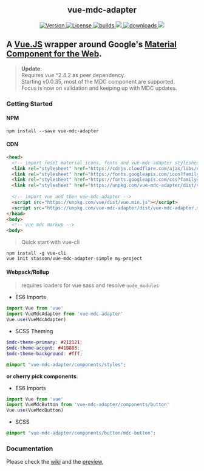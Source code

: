 <h2 align="center">
vue-mdc-adapter
</h2>
<p align="center">
  <a href="https://www.npmjs.com/package/vue-mdc-adapter">
    <img src="https://img.shields.io/npm/v/vue-mdc-adapter.svg" alt="Version">
  </a>
  <a href="https://www.npmjs.com/package/vue-mdc-adapter">
    <img src="https://img.shields.io/npm/l/vue-mdc-adapter.svg" alt="License">
  </a>
  <a href="https://travis-ci.org/stasson/vue-mdc-adapter">
    <img src="https://travis-ci.org/stasson/vue-mdc-adapter.svg?branch=master" alt="builds">
  </a>
  <a href="https://www.codacy.com/app/stasson/vue-mdc-adapter?utm_source=github.com&amp;utm_medium=referral&amp;utm_content=stasson/vue-mdc-adapter&amp;utm_campaign=Badge_Grade" alt="Codacy">
    <img src="https://api.codacy.com/project/badge/Grade/d854cc6c83ac4985bdd2d2cdb272be5d"/>
  </a>
  <a href="https://www.npmjs.com/package/vue-mdc-adapter">
    <img src="https://img.shields.io/npm/dt/vue-mdc-adapter.svg" alt="downloads">
  </a>
  <a href="https://gitter.im/vue-mdc-adapter/Lobby?utm_source=badge&utm_medium=badge&utm_campaign=pr-badge&utm_content=badge">
    <img src="https://badges.gitter.im/vue-mdc-adapter/Lobby.svg" />
  </a>
</p>

## A [Vue.JS](https://vuejs.org) wrapper around Google's [Material Component for the Web](https://material.io/components/web/).


> __Update__:  
> Requires vue ^2.4.2 as peer dependency.  
> Starting v0.0.35, most of the MDC component are supported.  
> Focus is now on validation and keeping up with MDC updates.  


### Getting Started

#### NPM

```console
npm install --save vue-mdc-adapter
```

#### CDN

```html
<head>
  <!-- import reset material icons, fonts and vue-mdc-adapter stylesheets -->
  <link rel="stylesheet" href="https://cdnjs.cloudflare.com/ajax/libs/normalize/7.0.0/normalize.min.css">
  <link rel="stylesheet" href="https://fonts.googleapis.com/icon?family=Material+Icons">
  <link rel="stylesheet" href="https://fonts.googleapis.com/css?family=Roboto:300,400,500,700" type="text/css">  
  <link rel="stylesheet" href="https://unpkg.com/vue-mdc-adapter/dist/vue-mdc-adapter.min.css">  
  
  <!-- import vue and then vue-mdc-adapter -->
  <script src="https://unpkg.com/vue/dist/vue.min.js"></script>
  <script src="https://unpkg.com/vue-mdc-adapter/dist/vue-mdc-adapter.min.js"></script>
</head>
<body>
  <!-- vue mdc markup -->
<body>
```

> Quick start with vue-cli

```console
npm install -g vue-cli 
vue init stasson/vue-mdc-adapter-simple my-project
```

#### Webpack/Rollup

> requires loaders for vue sass and resolve `node_modules`  

- ES6 Imports 

```javascript
import Vue from 'vue'
import VueMdcAdapter from 'vue-mdc-adapter'
Vue.use(VueMdcAdapter)
```

- SCSS Theming

```scss
$mdc-theme-primary: #212121;
$mdc-theme-accent: #41B883;
$mdc-theme-background: #fff;

@import "vue-mdc-adapter/components/styles";
```

__or cherry pick components__:

- ES6 Imports 
```javascript
import Vue from 'vue'
import VueMdcButton from 'vue-mdc-adapter/components/button'
Vue.use(VueMdcButton)
```

- SCSS
```scss
@import "vue-mdc-adapter/components/button/mdc-button";
```


### Documentation

Please check
the [wiki](https://github.com/stasson/vue-mdc-adapter/wiki)
and the [preview](https://stasson.github.io/vue-mdc-adapter), 
